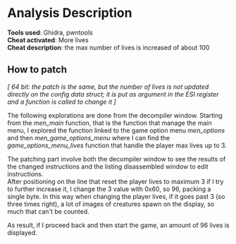 # Analysis Description

**Tools used**: Ghidra, pwntools  
**Cheat activated**: More lives  
**Cheat description**: the max number of lives is increased of about 100  


## How to patch

_[ 64 bit: the patch is the same, but the number of lives is not updated directly on the config data struct; it is put as argument in the ESI register and a function is called to change it ]_

The following explorations are done from the decompiler window.
Starting from the _men\_main_ function, that is the function that manage the main menu, I explored the function linked to the game option menu _men\_options_ and then _men\_game\_options\_menu_ where I can find the _game\_options\_menu\_lives_ function that handle the player max lives up to 3.

The patching part involve both the decompiler window to see the results of the changed instructions and the listing disassembled window to edit instructions.  
After positioning on the line that reset the player lives to maximum 3 if I try to further increase it, I change the 3 value with 0x60, so 96, packing a single byte. In this way when changing the player lives, if it goes past 3 (so three times right), a lot of images of creatures spawn on the display, so much that can't be counted.  

As result, if I proceed back and then start the game, an amount of 96 lives is displayed.

